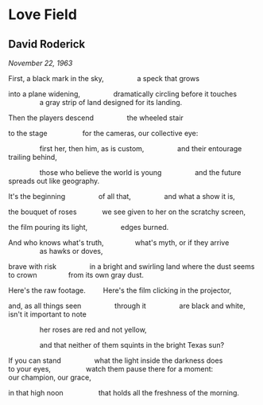 # Love Field
## David Roderick
_November 22, 1963_


First, a black mark in the sky,
                a speck that grows

into a plane widening,
                dramatically circling
before it touches
                a gray strip of land
designed for its landing.

Then the players descend
                the wheeled stair

to the stage
                 for the cameras,
our collective eye:

                first her, then him,
as is custom,
                and their entourage
trailing behind,

                those who believe
the world is young
                and the future spreads
out like geography.

It's the beginning
                of all that,
                and what a show it is,

the bouquet of roses
            we see given to her
on the scratchy screen,

the film pouring its light,
                edges burned.

And who knows what's truth,
               what's myth,
or if they arrive
                as hawks or doves,

brave with risk
                in a bright and swirling
land where the dust
seems to crown
               from its own gray dust.

Here's the raw footage.
        Here's the film
clicking in the projector,

and, as all things seen
                through it
                are black and white,
isn't it important to note

                her roses are red
and not yellow,

                and that neither of them
squints in the bright Texas sun?

If you can stand
                what the light inside
the darkness does
                 to your eyes,
                 watch them pause there
for a moment:
                 our champion, our grace,

in that high noon
                 that holds all
the freshness of the morning.